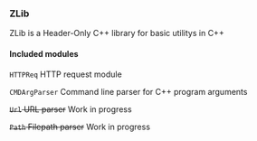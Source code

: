 ### ZLib
ZLib is a Header-Only C++ library for basic utilitys in C++

#### Included modules

`HTTPReq` HTTP request module

`CMDArgParser` Command line parser for C++ program 
arguments

~~`Url` URL parser~~ Work in progress

~~`Path` Filepath parser~~ Work in progress
